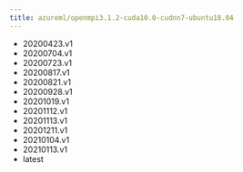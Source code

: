 ```yaml
---
title: azureml/openmpi3.1.2-cuda10.0-cudnn7-ubuntu18.04
---
```

- 20200423.v1
- 20200704.v1
- 20200723.v1
- 20200817.v1
- 20200821.v1
- 20200928.v1
- 20201019.v1
- 20201112.v1
- 20201113.v1
- 20201211.v1
- 20210104.v1
- 20210113.v1
- latest
